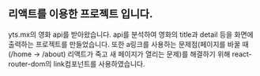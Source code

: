 ## 리액트를 이용한 프로젝트 입니다.

yts.mx의 영화 api를 받아왔습니다. api를 분석하여 영화의 title과 detail 등을 화면에 출력하는 프로젝트를 만들었습니다.
또한 a링크를 사용하는 문제점(페이지를 바꿀 때(/home -> /about) 리액트가 죽고 새 페이지가 열리는 문제)를 해결하기 위해 react-router-dom의 link컴포넌트를 사용하였습니다.
